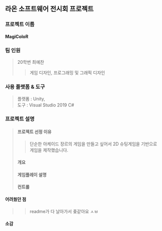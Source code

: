## 라온 소프트웨어 전시회 프로젝트
### 프로젝트 이름
#### MagiColoR
### 팀 인원
> 20학번 최예찬
> > 게임 디자인, 프로그래밍 및 그래픽 디자인
### 사용 플랫폼 & 도구
> 플랫폼 : Unity, <br>
> 도구 : Visual Studio 2019 C#
### 프로젝트 설명
> #### 프로젝트 선정 이유
> > 단순한 아케이드 장르의 게임을 만들고 싶어서 2D 슈팅게임을 기반으로 게임을 제작했습니다.
> #### 개요
> #### 게임플레이 설명
> #### 컨트롤
#### 어려웠던 점
> > readme가 다 날아가서 좆같아요 ㅅㅂ
#### 소감
